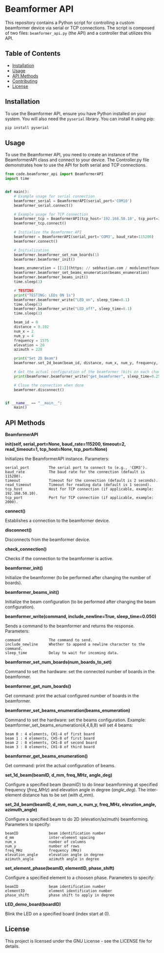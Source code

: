 # Beamformer API

This repository contains a Python script for controlling a custom beamformer device via serial or TCP connections. The script is composed of two files: `beamformer_api.py` (the API) and a controller that utilizes this API.

## Table of Contents

- [Installation](#installation)
- [Usage](#usage)
- [API Methods](#api-methods)
- [Contributing](#contributing)
- [License](#license)

## Installation

To use the Beamformer API, ensure you have Python installed on your system. You will also need the `pyserial` library. You can install it using pip:

```bash
pip install pyserial
```

## Usage
To use the Beamformer API, you need to create an instance of the BeamformerAPI class and connect to your device. The Controller.py file demonstrates how to use the API for both serial and TCP connections.

```python
from code.beamformer_api import BeamformerAPI
import time


def main():
    # Example usage for serial connection
    beamformer_serial = BeamformerAPI(serial_port='COM10')
    beamformer_serial.connect()

    # Example usage for TCP connection
    beamformer_tcp = BeamformerAPI(tcp_host='192.168.50.10', tcp_port=2000)
    beamformer_tcp.connect()

    # Initialize the Beamformer API
    beamformer = BeamformerAPI(serial_port='COM3', baud_rate=115200)
    beamformer.connect()

    # Initialization
    beamformer.beamformer_set_num_boards(1)
    beamformer.beamformer_init()

    beams_enumeration = [[1]](https: // sebhastian.com / modulenotfounderror - no - module - named - serial /)
    beamformer.beamformer_set_beams_enumeration(beams_enumeration)
    beamformer.beamformer_beams_init()
    time.sleep(1)

    # TESTING
    print("TESTING: LEDs ON 1s")
    beamformer.beamformer_write("LED_on", sleep_time=0.1)
    time.sleep(1)
    beamformer.beamformer_write("LED_off", sleep_time=0.1)
    time.sleep(1)

    beam_id = 0
    distance = 0.102
    num_x = 2
    num_y = 4
    frequency = 1575
    elevation = 20
    azimuth = 220

    print("Set 2D Beam")
    beamformer.set_2d_beam(beam_id, distance, num_x, num_y, frequency, elevation, azimuth)

    # Get the actual configuration of the beamformer (bits on each channel)
    print(beamformer.beamformer_write("get_beamformer", sleep_time=0.25))

    # Close the connection when done
    beamformer.disconnect()


if __name__ == "__main__":
    main()
```

## API Methods

__BeamformerAPI__

____init__(self, serial_port=None, baud_rate=115200, timeout=2, read_timeout=1, tcp_host=None, tcp_port=None)__

Initializes the BeamformerAPI instance.
Parameters:

    serial_port         The serial port to connect to (e.g., 'COM3').
    baud_rate           The baud rate for the connection (default is 115200).
    timeout             Timeout for the connection (default is 2 seconds).
    read_timeout        Timeout for reading data (default is 1 second).
    tcp_host            Host for TCP connection (if applicable, example: 192.168.50.10).
    tcp_port            Port for TCP connection (if applicable, example: 2000).

__connect()__

Establishes a connection to the beamformer device.

__disconnect()__

Disconnects from the beamformer device.

__check_connection()__

Checks if the connection to the beamformer is active.

__beamformer_init()__

Initialize the beamformer (to be performed after changing the number of boards).

__beamformer_beams_init()__

Initialize the beam configuration (to be performed after changing the beam configuration).

__beamformer_write(command, include_newline=True, sleep_time=0.050)__

Sends a command to the beamformer and returns the response.
Parameters:

    command             The command to send.
    include_newline     Whether to append a newline character to the command.
    sleep_time          Delay to wait for incoming data.

__beamformer_set_num_boards(num_boards_to_set)__

Command to set the hardware: set the connected number of boards in the beamformer.

__beamformer_get_num_boards()__

Get command: print the actual configured number of boards in the beamformer.

__beamformer_set_beams_enumeration(beams_enumeration)__

Command to set the hardware: set the beams configuration. Example: beamformer_set_beams_enumeration(4,4,8,8) will set 4 beams: 
    
    beam 0 : 4 elements, CH1-4 of first board
    beam 1 : 4 elements, CH5-8 of first board
    beam 2 : 8 elements, CH1-8 of second board
    beam 3 : 8 elements, CH1-8 of third board

__beamformer_get_beams_enumeration()__

Get command: print the actual configuration of beams.

__set_1d_beam(beamID, d_mm, freq_MHz, angle_deg)__

Configure a specified beam (*beamID*) to do linear beamforming at specified frequency (*freq_MHz*) and elevation angle in degree (*angle_deg*). The inter-element distance has to be set (with *d_mm*).

__set_2d_beam(beamID, d_mm, num_x, num_y, freq_MHz, elevation_angle, azimuth_angle)__

Configure a specified beam to do 2D (elevation/azimuth) beamforming.
Parameters to specify:

    beamID              beam identification number
    d_mm                inter-element spacing
    num_x               number of columns
    num_y               number of rows
    freq_MHz            frequency (MHz)
    elevation_angle     elevation angle in degree
    azimuth_angle       azimuth angle in degree

__set_element_phase(beamID, elementID, phase_shift)__

Configure a specified element to a choosen phase.
Parameters to specify:

    beamID              beam identification number
    elementID           element identification number
    phase_shift         phase shift to apply in degree


__LED_demo_board(boardID)__

Blink the LED on a specified board (index start at 0).

## License
This project is licensed under the GNU License - see the LICENSE file for details.